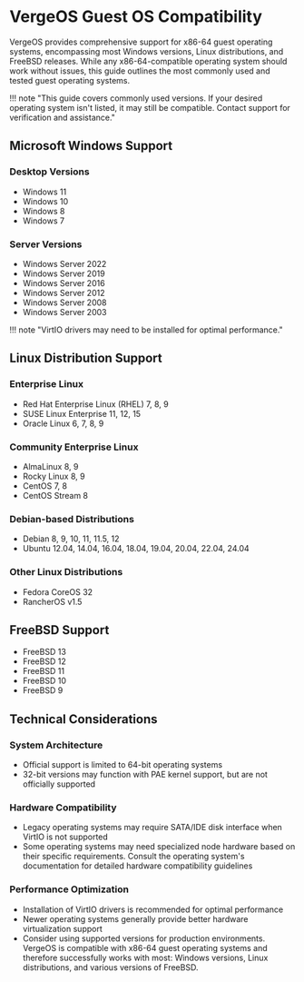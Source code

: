 # VergeOS Guest OS Compatibility

VergeOS provides comprehensive support for x86-64 guest operating systems, encompassing most Windows versions, Linux distributions, and FreeBSD releases. While any x86-64-compatible operating system should work without issues, this guide outlines the most commonly used and tested guest operating systems.

!!! note "This guide covers commonly used versions. If your desired operating system isn't listed, it may still be compatible. Contact support for verification and assistance."

## Microsoft Windows Support

### Desktop Versions
- Windows 11
- Windows 10
- Windows 8
- Windows 7

### Server Versions
- Windows Server 2022
- Windows Server 2019
- Windows Server 2016
- Windows Server 2012
- Windows Server 2008
- Windows Server 2003

!!! note "VirtIO drivers may need to be installed for optimal performance."

## Linux Distribution Support

### Enterprise Linux
- Red Hat Enterprise Linux (RHEL) 7, 8, 9
- SUSE Linux Enterprise 11, 12, 15
- Oracle Linux 6, 7, 8, 9

### Community Enterprise Linux
- AlmaLinux 8, 9
- Rocky Linux 8, 9
- CentOS 7, 8
- CentOS Stream 8

### Debian-based Distributions
- Debian 8, 9, 10, 11, 11.5, 12
- Ubuntu 12.04, 14.04, 16.04, 18.04, 19.04, 20.04, 22.04, 24.04

### Other Linux Distributions
- Fedora CoreOS 32
- RancherOS v1.5

## FreeBSD Support
- FreeBSD 13
- FreeBSD 12
- FreeBSD 11
- FreeBSD 10
- FreeBSD 9

## Technical Considerations

### System Architecture
- Official support is limited to 64-bit operating systems
- 32-bit versions may function with PAE kernel support, but are not officially supported

### Hardware Compatibility
- Legacy operating systems may require SATA/IDE disk interface when VirtIO is not supported
- Some operating systems may need specialized node hardware based on their specific requirements. Consult the operating system's documentation for detailed hardware compatibility guidelines

### Performance Optimization
- Installation of VirtIO drivers is recommended for optimal performance
- Newer operating systems generally provide better hardware virtualization support
- Consider using supported versions for production environments. VergeOS is compatible with x86-64 guest operating systems and therefore successfully works with most: Windows versions, Linux distributions, and various versions of FreeBSD.  

